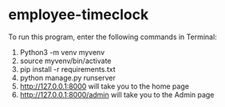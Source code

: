 # employee-timeclock

To run this program, enter the following commands in Terminal:

1. Python3 -m venv myvenv 
2. source myvenv/bin/activate
3. pip install -r requirements.txt
4. python manage.py runserver
5. http://127.0.0.1:8000 will take you to the home page
6. http://127.0.0.1:8000/admin will take you to the Admin page

